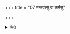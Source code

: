 +++
title = "07 मन्त्रवत्सु वा कर्मसु"

+++

<details><summary>थिते</summary>

7. Or (he restrains his speech only) at the time of actions accompanied by formula(e); optionally at the time of (actions done) silently (done without any formula).
</details>
